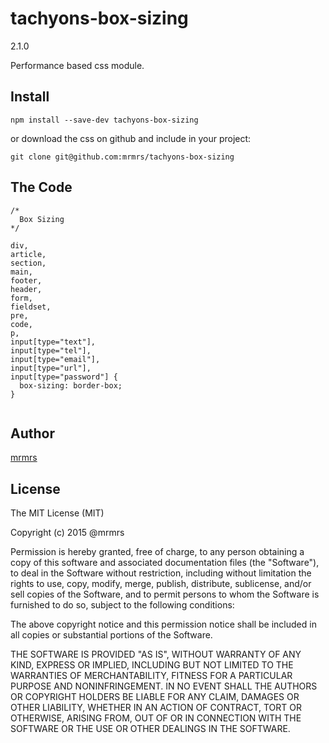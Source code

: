 # tachyons-box-sizing
2.1.0

Performance based css module.

## Install
```
npm install --save-dev tachyons-box-sizing
```

or download the css on github and include in your project:

```
git clone git@github.com:mrmrs/tachyons-box-sizing
```

## The Code
```
/*
  Box Sizing
*/

div,
article,
section,
main,
footer,
header,
form,
fieldset,
pre,
code,
p,
input[type="text"],
input[type="tel"],
input[type="email"],
input[type="url"],
input[type="password"] {
  box-sizing: border-box;
}


```

## Author

[mrmrs](http://mrmrs.io)

## License

The MIT License (MIT)

Copyright (c) 2015 @mrmrs

Permission is hereby granted, free of charge, to any person obtaining a copy
of this software and associated documentation files (the "Software"), to deal
in the Software without restriction, including without limitation the rights
to use, copy, modify, merge, publish, distribute, sublicense, and/or sell
copies of the Software, and to permit persons to whom the Software is
furnished to do so, subject to the following conditions:

The above copyright notice and this permission notice shall be included in
all copies or substantial portions of the Software.

THE SOFTWARE IS PROVIDED "AS IS", WITHOUT WARRANTY OF ANY KIND, EXPRESS OR
IMPLIED, INCLUDING BUT NOT LIMITED TO THE WARRANTIES OF MERCHANTABILITY,
FITNESS FOR A PARTICULAR PURPOSE AND NONINFRINGEMENT. IN NO EVENT SHALL THE
AUTHORS OR COPYRIGHT HOLDERS BE LIABLE FOR ANY CLAIM, DAMAGES OR OTHER
LIABILITY, WHETHER IN AN ACTION OF CONTRACT, TORT OR OTHERWISE, ARISING FROM,
OUT OF OR IN CONNECTION WITH THE SOFTWARE OR THE USE OR OTHER DEALINGS IN
THE SOFTWARE.

